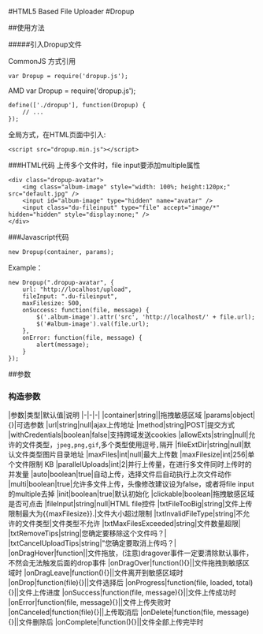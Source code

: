 #HTML5 Based File Uploader
#Dropup

##使用方法

#####引入Dropup文件

CommonJS 方式引用
```
var Dropup = require('dropup.js');
```

AMD var Dropup = require('dropup.js');
```
define(['./dropup'], function(Dropup) {
    // ...
});
```

全局方式，在HTML页面中引入:
```
<script src="dropup.min.js"></script>
```


###HTML代码
上传多个文件时，file input要添加multiple属性
```
<div class="dropup-avatar">
    <img class="album-image" style="width: 100%; height:120px;" src="default.jpg" />
    <input id="album-image" type="hidden" name="avatar" />
    <input class="du-fileinput" type="file" accept="image/*" hidden="hidden" style="display:none;" />
</div>
```
###Javascript代码
```
new Dropup(container, params);
```
Example：
```
new Dropup(".dropup-avatar", {
    url: "http://localhost/upload",
    fileInput: ".du-fileinput",
    maxFilesize: 500,
    onSuccess: function(file, message) {
        $('.album-image').attr('src', 'http://localhost/' + file.url);
        $('#album-image').val(file.url);
    },
    onError: function(file, message) {
        alert(message);
    }
});
```

##参数
### 构造参数
|参数|类型|默认值|说明
|-|-|-|
|container|string||拖拽敏感区域
|params|object|{}|可选参数
|url|string|null|ajax上传地址
|method|string|POST|提交方式
|withCredentials|boolean|false|支持跨域发送cookies
|allowExts|string|null|允许的文件类型，`jpeg,png,gif`,多个类型使用逗号`,`隔开
|fileExtDir|string|null|默认文件类型图片目录地址
|maxFiles|int|null|最大上传数
|maxFilesize|int|256|单个文件限制 KB
|parallelUploads|int|2|并行上传量，在进行多文件同时上传时的并发量
|auto|boolean|true|自动上传，选择文件后自动执行上次文件动作
|multi|boolean|true|允许多文件上传，头像修改建议设为false，或者将file input的multiple去掉
|init|boolean|true|默认初始化
|clickable|boolean|拖拽敏感区域是否可点击
|fileInput|string|null|HTML file控件
|txtFileTooBig|string|文件上传限制最大为{{maxFilesize}}.|文件大小超过限制
|txtInvalidFileType|string|不允许的文件类型|文件类型不允许
|txtMaxFilesExceeded|string|文件数量超限|
|txtRemoveTips|string|您确定要移除这个文件吗？|
|txtCancelUploadTips|string|"您确定要取消上传吗？|
|onDragHover|function||文件拖放，(注意)dragover事件一定要清除默认事件，不然会无法触发后面的drop事件
|onDragOver|function(){}||文件拖拽到敏感区域时
|onDragLeave|function(){}||文件离开到敏感区域时            
|onDrop|function(file){}||文件选择后
|onProgress|function(file, loaded, total){}||文件上传进度
|onSuccess|function(file, message){}||文件上传成功时
|onError|function(file, message){}||文件上传失败时
|onCanceled|function(file){}||上传取消后
|onDelete|function(file, message){}||文件删除后
|onComplete|function(){}||文件全部上传完毕时
